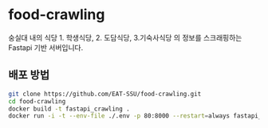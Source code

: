 # food-crawling
숭실대 내의 식당 1. 학생식당, 2. 도담식당, 3.기숙사식당 의 정보를 스크래핑하는 Fastapi 기반 서버입니다.
## 배포 방법
```bash
git clone https://github.com/EAT-SSU/food-crawling.git
cd food-crawling
docker build -t fastapi_crawling .
docker run -i -t --env-file ./.env -p 80:8000 --restart=always fastapi_crawling
```
